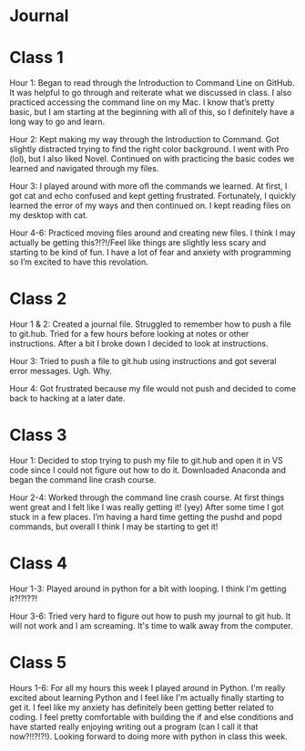 # Journal

# Class 1

Hour 1: Began to read through the Introduction to Command Line on GitHub. It was helpful to go through and reiterate what we discussed in class. I also practiced accessing the command line on my Mac. I know that’s pretty basic, but I am starting at the beginning with all of this, so I definitely have a long way to go and learn. 

Hour 2: Kept making my way through the Introduction to Command. Got slightly distracted trying to find the right color background. I went with Pro (lol), but I also liked Novel. Continued on with practicing the basic codes we learned and navigated through my files. 

Hour 3: I played around with more ofl the commands we learned. At first, I got cat and echo confused and kept getting frustrated. Fortunately, I quickly learned the error of my ways and then continued on. I kept reading files on my desktop with cat. 

Hour 4-6: Practiced moving files around and creating new files. I think I may actually be getting this?!?!/Feel like things are slightly less scary and starting to be kind of fun. I have a lot of fear and anxiety with programming so I’m excited to have this revolation. 

# Class 2

Hour 1 & 2: Created a journal file. Struggled to remember how to push a file to git.hub. Tried for a few hours before looking at notes or other instructions. After a bit I broke down I decided to look at instructions. 

Hour 3: Tried to push a file to git.hub using instructions and got several error messages. Ugh. Why. 

Hour 4: Got frustrated because my file would not push and decided to come back to hacking at a later date. 

# Class 3

Hour 1: Decided to stop trying to push my file to git.hub and open it in VS code since I could not figure out how to do it. Downloaded Anaconda and began the command line crash course. 

Hour 2-4: Worked through the command line crash course. At first things went great and I felt like I was really getting it! (yey) After some time I got stuck in a few places. I’m having a hard time getting the pushd and popd commands, but overall I think I may be starting to get it!

# Class 4

Hour 1-3: Played around in python for a bit with looping. I think I'm getting it?!?!??!

Hour 3-6: Tried very hard to figure out how to push my journal to git hub. It will not work and I am screaming. It's time to walk away from the computer. 

# Class 5

Hours 1-6: For all my hours this week I played around in Python. I'm really excited about learning Python and I feel like I'm actually finally starting to get it. I feel like my anxiety has definitely been getting better related to coding. I feel pretty comfortable with building the if and else conditions and have started really enjoying writing out a program (can I call it that now?!!?!?!). Looking forward to doing more with python in class this week. 